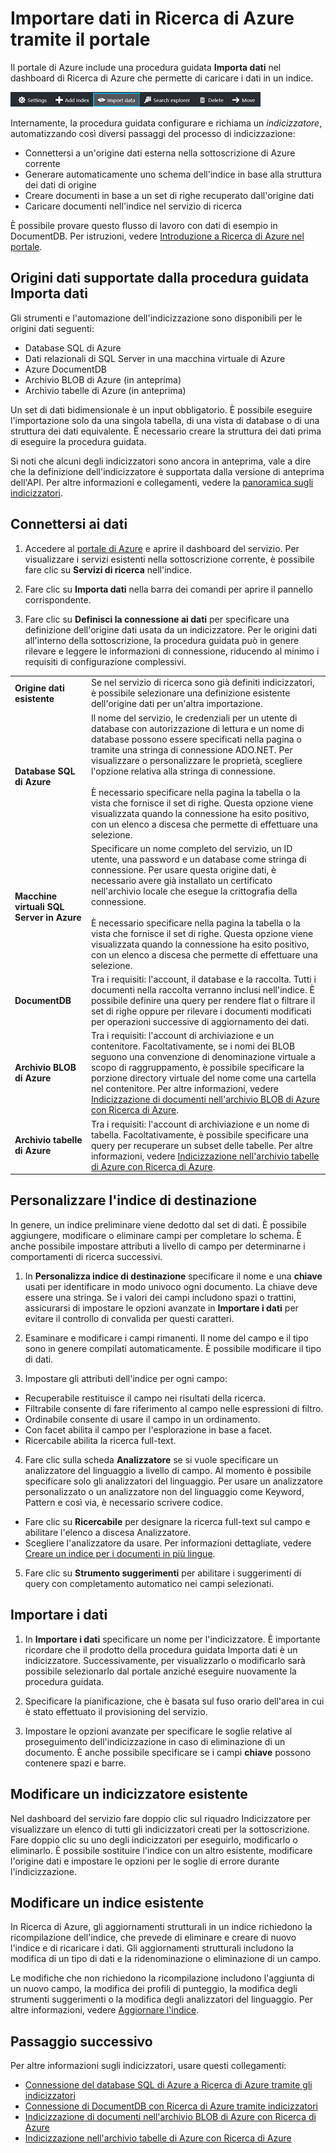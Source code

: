 <properties
	pageTitle="Importare dati in Ricerca di Azure tramite indicizzatori nel portale di Azure | Microsoft Azure | Servizio di ricerca cloud ospitato"
	description="Usare la procedura guidata Importa dati di Ricerca di Azure nel portale di Azure per eseguire una ricerca per indicizzazione nell'archivio BLOB di Azure, nell'archivio tabelle, nel database SQL e in SQL Server in macchine virtuali di Azure."
	services="search"
	documentationCenter=""
	authors="HeidiSteen"
	manager="jhubbard"
	editor=""
    tags="Azure Portal"/>

<tags
	ms.service="search"
	ms.devlang="na"
	ms.workload="search"
	ms.topic="get-started-article"
	ms.tgt_pltfrm="na"
	ms.date="08/29/2016"
	ms.author="heidist"/>

# Importare dati in Ricerca di Azure tramite il portale

Il portale di Azure include una procedura guidata **Importa dati** nel dashboard di Ricerca di Azure che permette di caricare i dati in un indice.

  ![Importa dati sulla barra dei comandi][1]

Internamente, la procedura guidata configurare e richiama un *indicizzatore*, automatizzando così diversi passaggi del processo di indicizzazione:

- Connettersi a un'origine dati esterna nella sottoscrizione di Azure corrente
- Generare automaticamente uno schema dell'indice in base alla struttura dei dati di origine
- Creare documenti in base a un set di righe recuperato dall'origine dati
- Caricare documenti nell'indice nel servizio di ricerca

È possibile provare questo flusso di lavoro con dati di esempio in DocumentDB. Per istruzioni, vedere [Introduzione a Ricerca di Azure nel portale](search-get-started-portal.md).

## Origini dati supportate dalla procedura guidata Importa dati

Gli strumenti e l'automazione dell'indicizzazione sono disponibili per le origini dati seguenti:

- Database SQL di Azure
- Dati relazionali di SQL Server in una macchina virtuale di Azure
- Azure DocumentDB
- Archivio BLOB di Azure (in anteprima)
- Archivio tabelle di Azure (in anteprima)

Un set di dati bidimensionale è un input obbligatorio. È possibile eseguire l'importazione solo da una singola tabella, di una vista di database o di una struttura dei dati equivalente. È necessario creare la struttura dei dati prima di eseguire la procedura guidata.

Si noti che alcuni degli indicizzatori sono ancora in anteprima, vale a dire che la definizione dell'indicizzatore è supportata dalla versione di anteprima dell'API. Per altre informazioni e collegamenti, vedere la [panoramica sugli indicizzatori](search-indexer-overview.md).

## Connettersi ai dati

1. Accedere al [portale di Azure](https://portal.azure.com) e aprire il dashboard del servizio. Per visualizzare i servizi esistenti nella sottoscrizione corrente, è possibile fare clic su **Servizi di ricerca** nell'indice.

2. Fare clic su **Importa dati** nella barra dei comandi per aprire il pannello corrispondente.

3. Fare clic su **Definisci la connessione ai dati** per specificare una definizione dell'origine dati usata da un indicizzatore. Per le origini dati all'interno della sottoscrizione, la procedura guidata può in genere rilevare e leggere le informazioni di connessione, riducendo al minimo i requisiti di configurazione complessivi.

| | |
|--------|------------|
|**Origine dati esistente** | Se nel servizio di ricerca sono già definiti indicizzatori, è possibile selezionare una definizione esistente dell'origine dati per un'altra importazione.|
|**Database SQL di Azure** | Il nome del servizio, le credenziali per un utente di database con autorizzazione di lettura e un nome di database possono essere specificati nella pagina o tramite una stringa di connessione ADO.NET. Per visualizzare o personalizzare le proprietà, scegliere l'opzione relativa alla stringa di connessione. <br/><br/>È necessario specificare nella pagina la tabella o la vista che fornisce il set di righe. Questa opzione viene visualizzata quando la connessione ha esito positivo, con un elenco a discesa che permette di effettuare una selezione.|
|**Macchine virtuali SQL Server in Azure** | Specificare un nome completo del servizio, un ID utente, una password e un database come stringa di connessione. Per usare questa origine dati, è necessario avere già installato un certificato nell'archivio locale che esegue la crittografia della connessione. <br/><br/>È necessario specificare nella pagina la tabella o la vista che fornisce il set di righe. Questa opzione viene visualizzata quando la connessione ha esito positivo, con un elenco a discesa che permette di effettuare una selezione.
|**DocumentDB** |Tra i requisiti: l'account, il database e la raccolta. Tutti i documenti nella raccolta verranno inclusi nell'indice. È possibile definire una query per rendere flat o filtrare il set di righe oppure per rilevare i documenti modificati per operazioni successive di aggiornamento dei dati.|
|**Archivio BLOB di Azure** | Tra i requisiti: l'account di archiviazione e un contenitore. Facoltativamente, se i nomi dei BLOB seguono una convenzione di denominazione virtuale a scopo di raggruppamento, è possibile specificare la porzione directory virtuale del nome come una cartella nel contenitore. Per altre informazioni, vedere [Indicizzazione di documenti nell'archivio BLOB di Azure con Ricerca di Azure](search-howto-indexing-azure-blob-storage.md). |
|**Archivio tabelle di Azure** | Tra i requisiti: l'account di archiviazione e un nome di tabella. Facoltativamente, è possibile specificare una query per recuperare un subset delle tabelle. Per altre informazioni, vedere [Indicizzazione nell'archivio tabelle di Azure con Ricerca di Azure](search-howto-indexing-azure-tables.md). |

## Personalizzare l'indice di destinazione

In genere, un indice preliminare viene dedotto dal set di dati. È possibile aggiungere, modificare o eliminare campi per completare lo schema. È anche possibile impostare attributi a livello di campo per determinarne i comportamenti di ricerca successivi.

1. In **Personalizza indice di destinazione** specificare il nome e una **chiave** usati per identificare in modo univoco ogni documento. La chiave deve essere una stringa. Se i valori dei campi includono spazi o trattini, assicurarsi di impostare le opzioni avanzate in **Importare i dati** per evitare il controllo di convalida per questi caratteri.

2. Esaminare e modificare i campi rimanenti. Il nome del campo e il tipo sono in genere compilati automaticamente. È possibile modificare il tipo di dati.

3. Impostare gli attributi dell'indice per ogni campo:

 - Recuperabile restituisce il campo nei risultati della ricerca.
 - Filtrabile consente di fare riferimento al campo nelle espressioni di filtro.
 - Ordinabile consente di usare il campo in un ordinamento.
 - Con facet abilita il campo per l'esplorazione in base a facet.
 - Ricercabile abilita la ricerca full-text.
  
4. Fare clic sulla scheda **Analizzatore** se si vuole specificare un analizzatore del linguaggio a livello di campo. Al momento è possibile specificare solo gli analizzatori del linguaggio. Per usare un analizzatore personalizzato o un analizzatore non del linguaggio come Keyword, Pattern e così via, è necessario scrivere codice.

 - Fare clic su **Ricercabile** per designare la ricerca full-text sul campo e abilitare l'elenco a discesa Analizzatore.
 - Scegliere l'analizzatore da usare. Per informazioni dettagliate, vedere [Creare un indice per i documenti in più lingue](search-language-support.md).

5. Fare clic su **Strumento suggerimenti** per abilitare i suggerimenti di query con completamento automatico nei campi selezionati.


## Importare i dati

1. In **Importare i dati** specificare un nome per l'indicizzatore. È importante ricordare che il prodotto della procedura guidata Importa dati è un indicizzatore. Successivamente, per visualizzarlo o modificarlo sarà possibile selezionarlo dal portale anziché eseguire nuovamente la procedura guidata.

2. Specificare la pianificazione, che è basata sul fuso orario dell'area in cui è stato effettuato il provisioning del servizio.

3. Impostare le opzioni avanzate per specificare le soglie relative al proseguimento dell'indicizzazione in caso di eliminazione di un documento. È anche possibile specificare se i campi **chiave** possono contenere spazi e barre.

## Modificare un indicizzatore esistente

Nel dashboard del servizio fare doppio clic sul riquadro Indicizzatore per visualizzare un elenco di tutti gli indicizzatori creati per la sottoscrizione. Fare doppio clic su uno degli indicizzatori per eseguirlo, modificarlo o eliminarlo. È possibile sostituire l'indice con un altro esistente, modificare l'origine dati e impostare le opzioni per le soglie di errore durante l'indicizzazione.

## Modificare un indice esistente

In Ricerca di Azure, gli aggiornamenti strutturali in un indice richiedono la ricompilazione dell'indice, che prevede di eliminare e creare di nuovo l'indice e di ricaricare i dati. Gli aggiornamenti strutturali includono la modifica di un tipo di dati e la ridenominazione o eliminazione di un campo.

Le modifiche che non richiedono la ricompilazione includono l'aggiunta di un nuovo campo, la modifica dei profili di punteggio, la modifica degli strumenti suggerimenti o la modifica degli analizzatori del linguaggio. Per altre informazioni, vedere [Aggiornare l'indice](https://msdn.microsoft.com/library/azure/dn800964.aspx).

## Passaggio successivo

Per altre informazioni sugli indicizzatori, usare questi collegamenti:

- [Connessione del database SQL di Azure a Ricerca di Azure tramite gli indicizzatori](search-howto-connecting-azure-sql-database-to-azure-search-using-indexers-2015-02-28.md)
- [Connessione di DocumentDB con Ricerca di Azure tramite indicizzatori](../documentdb/documentdb-search-indexer.md)
- [Indicizzazione di documenti nell'archivio BLOB di Azure con Ricerca di Azure](search-howto-indexing-azure-blob-storage.md)
- [Indicizzazione nell'archivio tabelle di Azure con Ricerca di Azure](search-howto-indexing-azure-tables.md)



<!--Image references-->
[1]: ./media/search-import-data-portal/search-import-data-command.png

<!---HONumber=AcomDC_0914_2016-->